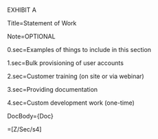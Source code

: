 EXHIBIT A

Title=Statement of Work

Note=OPTIONAL

0.sec=Examples of things to include in this section

1.sec=Bulk provisioning of user accounts

2.sec=Customer training (on site or via webinar)

3.sec=Providing documentation

4.sec=Custom development work (one-time)

DocBody={Doc}

=[Z/Sec/s4]